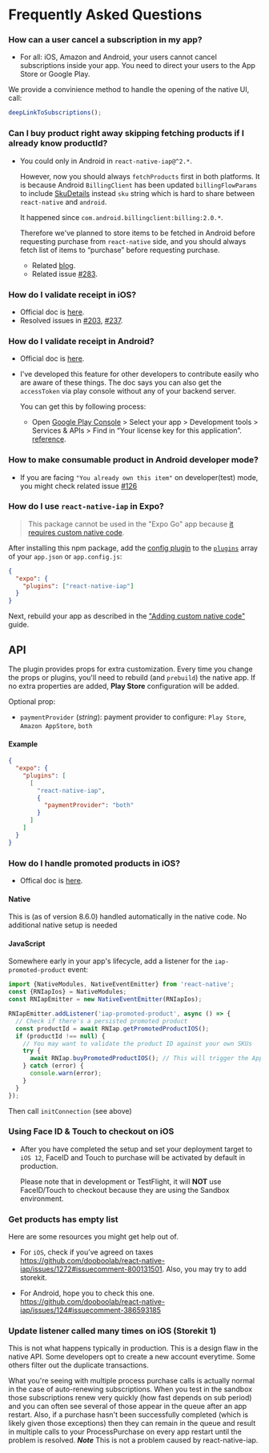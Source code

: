 # Frequently Asked Questions

### How can a user cancel a subscription in my app?

- For all: iOS, Amazon and Android, your users cannot cancel subscriptions inside your app. You need to direct your users to the App Store or Google Play.

We provide a convinience method to handle the opening of the native UI, call:

```ts
deepLinkToSubscriptions();
```

### Can I buy product right away skipping fetching products if I already know productId?

- You could only in Android in `react-native-iap@^2.*`.

  However, now you should always `fetchProducts` first in both platforms.
  It is because Android `BillingClient` has been updated `billingFlowParams`
  to include [SkuDetails](https://developer.android.com/reference/com/android/billingclient/api/SkuDetails) instead `sku` string which is
  hard to share between `react-native` and `android`.

  It happened since `com.android.billingclient:billing:2.0.*`.

  Therefore we've planned to store items to be fetched in Android before
  requesting purchase from `react-native` side, and you should always fetch
  list of items to “purchase” before requesting purchase.

  - Related [blog](https://medium.com/p/e4b55491479b).
  - Related issue [#283](https://github.com/dooboolab/react-native-iap/issues/283).

### How do I validate receipt in iOS?

- Official doc is [here](https://developer.apple.com/library/content/releasenotes/General/ValidateAppStoreReceipt/Chapters/ValidateRemotely.html).
- Resolved issues in [#203](https://github.com/dooboolab/react-native-iap/issues/203), [#237](https://github.com/dooboolab/react-native-iap/issues/237).

### How do I validate receipt in Android?

- Official doc is [here](https://developer.android.com/google/play/billing/billing_library_overview).
- I've developed this feature for other developers to contribute easily who are
  aware of these things. The doc says you can also get the `accessToken` via
  play console without any of your backend server.

  You can get this by following process:

  - Open [Google Play Console](https://play.google.com/apps/publish/)
    &gt; Select your app
    &gt; Development tools
    &gt; Services & APIs
    &gt; Find in “Your license key for this application”.
    [reference](https://stackoverflow.com/questions/27132443).

### How to make consumable product in Android developer mode?

- If you are facing `"You already own this item"` on developer(test) mode,
  you might check related issue [#126](https://github.com/dooboolab/react-native-iap/issues/126)

### How do I use `react-native-iap` in Expo?

> This package cannot be used in the "Expo Go" app because [it requires custom native code](https://docs.expo.io/workflow/customizing/).

After installing this npm package, add the [config plugin](https://docs.expo.io/guides/config-plugins/) to the [`plugins`](https://docs.expo.io/versions/latest/config/app/#plugins) array of your `app.json` or `app.config.js`:

```json
{
  "expo": {
    "plugins": ["react-native-iap"]
  }
}
```

Next, rebuild your app as described in the ["Adding custom native code"](https://docs.expo.io/workflow/customizing/) guide.

## API

The plugin provides props for extra customization. Every time you change the props or plugins, you'll need to rebuild (and `prebuild`) the native app. If no extra properties are added, **Play Store** configuration will be added.

Optional prop:

- `paymentProvider` (_string_): payment provider to configure: `Play Store`, `Amazon AppStore`, `both`

#### Example

```json
{
  "expo": {
    "plugins": [
      [
        "react-native-iap",
        {
          "paymentProvider": "both"
        }
      ]
    ]
  }
}
```

### How do I handle promoted products in iOS?

- Offical doc is [here](https://developer.apple.com/app-store/promoting-in-app-purchases/).

#### Native

This is (as of version 8.6.0) handled automatically in the native code. No additional native setup is needed

#### JavaScript

Somewhere early in your app's lifecycle, add a listener for the `iap-promoted-product` event:

```ts
import {NativeModules, NativeEventEmitter} from 'react-native';
const {RNIapIos} = NativeModules;
const RNIapEmitter = new NativeEventEmitter(RNIapIos);

RNIapEmitter.addListener('iap-promoted-product', async () => {
  // Check if there's a persisted promoted product
  const productId = await RNIap.getPromotedProductIOS();
  if (productId !== null) {
    // You may want to validate the product ID against your own SKUs
    try {
      await RNIap.buyPromotedProductIOS(); // This will trigger the App Store purchase process
    } catch (error) {
      console.warn(error);
    }
  }
});
```

Then call `initConnection` (see above)

### Using Face ID & Touch to checkout on iOS

- After you have completed the setup and set your deployment target to `iOS 12`,
  FaceID and Touch to purchase will be activated by default in production.

  Please note that in development or TestFlight, it will **NOT** use FaceID/Touch
  to checkout because they are using the Sandbox environment.

### Get products has empty list

Here are some resources you might get help out of.

- For `iOS`, check if you’ve agreed on taxes
  https://github.com/dooboolab/react-native-iap/issues/1272#issuecomment-800131501. Also, you may try to add storekit.

- For Android, hope you to check this one.
  https://github.com/dooboolab/react-native-iap/issues/124#issuecomment-386593185

### Update listener called many times on iOS (Storekit 1)

This is not what happens typically in production. This is a design flaw in the native API. Some developers opt to create a new account everytime. Some others filter out the duplicate transactions.

What you're seeing with multiple process purchase calls is actually normal in the case of auto-renewing subscriptions. When you test in the sandbox those subscriptions renew very quickly (how fast depends on sub period) and you can often see several of those appear in the queue after an app restart. Also, if a purchase hasn't been successfully completed (which is likely given those exceptions) then they can remain in the queue and result in multiple calls to your ProcessPurchase on every app restart until the problem is resolved. **_Note_**
This is not a problem caused by react-native-iap.

